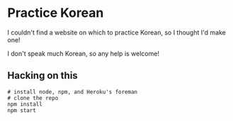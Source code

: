 Practice Korean
===============

I couldn't find a website on which to practice Korean, so I thought I'd make one!

I don't speak much Korean, so any help is welcome!

Hacking on this
---------------

    # install node, npm, and Heroku's foreman
    # clone the repo
    npm install
    npm start

